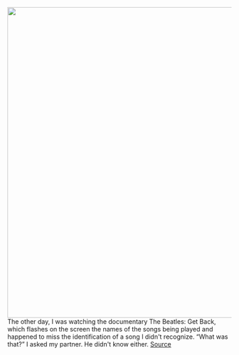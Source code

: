 <img src='https://cdn.vox-cdn.com/thumbor/NYHE_zEbVcle2QBiDtILS4aZW4A=/0x0:2356x1570/1200x800/filters:focal(990x597:1366x973)/cdn.vox-cdn.com/uploads/chorus_image/image/70307610/Screen_Shot_2021_12_22_at_1.20.41_PM.0.png' width='700px' /><br/>
The other day, I was watching the documentary The Beatles: Get Back, which flashes on the screen the names of the songs being played and happened to miss the identification of a song I didn't recognize. “What was that?” I asked my partner. He didn't know either.
<a href='https://www.theverge.com/22849833/pixel-music-now-playing-android'> Source <a/>